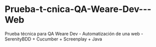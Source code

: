 # Prueba-t-cnica-QA-Weare-Dev---Web
Prueba técnica para QA Weare Dev - Automatización de una web - SerenityBDD + Cucumber + Screenplay + Java
